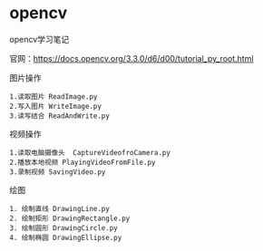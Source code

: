 # opencv
opencv学习笔记

官网：https://docs.opencv.org/3.3.0/d6/d00/tutorial_py_root.html

图片操作 
    
    1.读取图片 ReadImage.py
    2.写入图片 WriteImage.py
    3.读写结合 ReadAndWrite.py

视频操作
    
    1.读取电脑摄像头  CaptureVideofroCamera.py
    2.播放本地视频 PlayingVideoFromFile.py
    3.录制视频 SavingVideo.py 

绘图 

    1. 绘制直线 DrawingLine.py
    2. 绘制矩形 DrawingRectangle.py 
    3. 绘制圆形 DrawingCircle.py 
    4. 绘制椭圆 DrawingEllipse.py     


